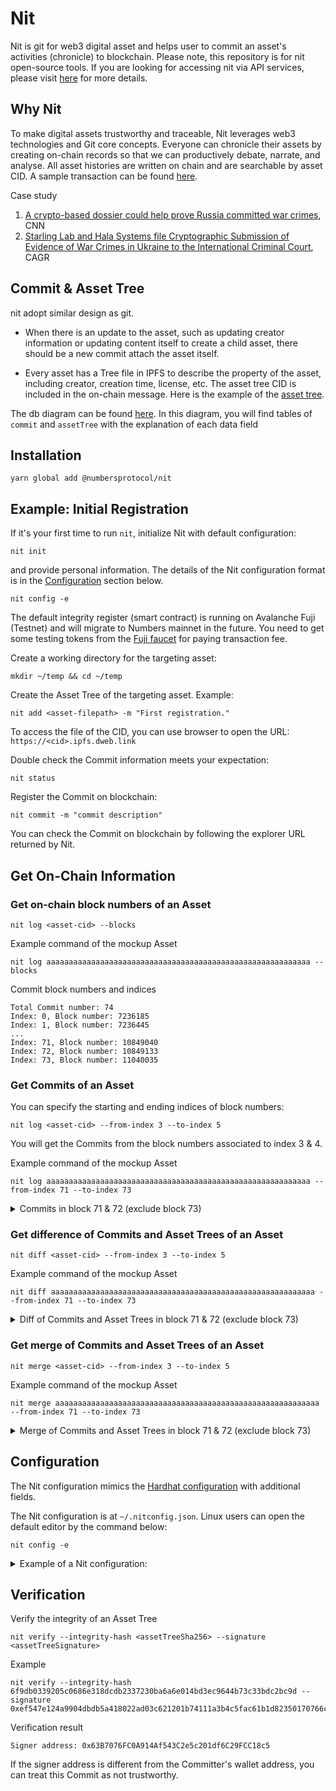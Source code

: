 # Nit

Nit is git for web3 digital asset and helps user to commit an asset's activities (chronicle) to blockchain. Please note, this repository is for nit open-source tools. If you are looking for accessing nit via API services, please visit [here](https://docs.numbersprotocol.io/developers/commit-asset-history/commit-via-api) for more details.

## Why Nit

To make digital assets trustworthy and traceable, Nit leverages web3 technologies and Git core concepts. Everyone can chronicle their assets by creating on-chain records so that we can productively debate, narrate, and analyse. All asset histories are written on chain and are searchable by asset CID. A sample transaction can be found [here](https://snowtrace.io/tx/0x3ba2c36f7b0aeefc954041899a099c228e052a791a59f9922ab53ef9630f4a87).

Case study

1. [A crypto-based dossier could help prove Russia committed war crimes](https://edition.cnn.com/2022/06/10/tech/ukraine-war-crimes-blockchain/index.html), CNN
2. [Starling Lab and Hala Systems file Cryptographic Submission of Evidence of War Crimes in Ukraine to the International Criminal Court](https://dornsife.usc.edu/cagr-news/news/2022/06/33571-starling-lab-and-hala-systems-file-cryptographic-submission-evidence-war-crimes), CAGR

## Commit & Asset Tree

nit adopt similar design as git. 

* When there is an update to the asset, such as updating creator information or updating content itself to create a child asset, there should be a new commit attach the asset itself.

* Every asset has a Tree file in IPFS to describe the property of the asset, including creator, creation time, license, etc. The asset tree CID is included in the on-chain message. Here is the example of the [asset tree](https://bafkreigbl7262jgwykk6ce47gbzvh4udr3rtzkpgd3b465664gzxma6zfi.ipfs.dweb.link/). 

The  db diagram can be found [here](https://dbdiagram.io/d/6220e69c54f9ad109a54c3a5). In this diagram, you will find tables of `commit` and `assetTree` with the explanation of each data field

## Installation

```shell
yarn global add @numbersprotocol/nit
```

## Example: Initial Registration

If it's your first time to run `nit`, initialize Nit with default configuration:

```
nit init
```

and provide personal information. The details of the Nit configuration format is in the [Configuration](#configuration) section below.

```
nit config -e
```

The default integrity register (smart contract) is running on Avalanche Fuji (Testnet) and will migrate to Numbers mainnet in the future. You need to get some testing tokens from the [Fuji faucet](https://faucet.avax-test.network) for paying transaction fee.

Create a working directory for the targeting asset:

```
mkdir ~/temp && cd ~/temp
```

Create the Asset Tree of the targeting asset. Example:

```
nit add <asset-filepath> -m "First registration."
```

To access the file of the CID, you can use browser to open the URL: `https://<cid>.ipfs.dweb.link`

Double check the Commit information meets your expectation:

```
nit status
```

Register the Commit on blockchain:

```
nit commit -m "commit description"
```

You can check the Commit on blockchain by following the explorer URL returned by Nit.

## Get On-Chain Information

### Get on-chain block numbers of an Asset

```shell
nit log <asset-cid> --blocks
```

Example command of the mockup Asset

```shell
nit log aaaaaaaaaaaaaaaaaaaaaaaaaaaaaaaaaaaaaaaaaaaaaaaaaaaaaaaaaaa --blocks
```

Commit block numbers and indices

```
Total Commit number: 74
Index: 0, Block number: 7236185
Index: 1, Block number: 7236445
...
Index: 71, Block number: 10849040
Index: 72, Block number: 10849133
Index: 73, Block number: 11040035
```

### Get Commits of an Asset

You can specify the starting and ending indices of block numbers:

```shell
nit log <asset-cid> --from-index 3 --to-index 5
```

You will get the Commits from the block numbers associated to index 3 & 4.

Example command of the mockup Asset

```shell
nit log aaaaaaaaaaaaaaaaaaaaaaaaaaaaaaaaaaaaaaaaaaaaaaaaaaaaaaaaaaa --from-index 71 --to-index 73
```

<details>
<summary>Commits in block 71 & 72 (exclude block 73)</summary>

```shell
Total Commit number: 74

block number: 10849040
tx: 0x6d5902173255afe379cc4ae934a6c684ecfd865679286665622de3cf10eddcbe
{
  "assetTreeCid": "bafkreifnpykuw5g2m4k5k5wf55zxtzjmcftstzhtsarlkqytimajj3ntlq",
  "assetTreeSha256": "ad7e154b74da6715d576c5ef7379e52c116729e4f39022b54313430094edb35c",
  "assetTreeSignature": "0x9faf5c9d13b8d90a7a8e88aa6daf089ca89593c28dc241347c4756e83c2f1ea53ed1cb9e189f7ab81c81327527c97595f44ed71dda8e5d78ebe0dccfe9dd27081c",
  "author": "bafkreigzixvzu2tbxbvmvwcvlz2zwoagmb6c2q5egaq4lmd5sesyopmmx4",
  "committer": "bafkreigzixvzu2tbxbvmvwcvlz2zwoagmb6c2q5egaq4lmd5sesyopmmx4",
  "provider": "bafkreigtmno2wacf4ldb6ewbkboe7oojedsp3dky35djytor6guwzhbdpa",
  "timestampCreated": 1655720482,
  "action": "bafkreiavifzn7ntlb6p2lr55k3oezo6pofwvknecukc5auhng4miowcte4",
  "actionResult": "https://bafkreifnpykuw5g2m4k5k5wf55zxtzjmcftstzhtsarlkqytimajj3ntlq.ipfs.dweb.link",
  "abstract": "Action action-initial-registration."
}

block number: 10849133
tx: 0xe383fdc0f4eaf44e8bde4737f33bcd45742dcb846f3beb890976793d7cc9358e
{
  "assetTreeCid": "bafkreidptwydheqfybug4mmnzwzdg4rqxjvg4akl2pwjmrfxhqz33qv4tu",
  "assetTreeSha256": "6f9db0339205c0686e318dcdb2337230ba6a6e014bd3ec9644b73c33bdc2bc9d",
  "assetTreeSignature": "0xef547e124a9904dbdb5a418022ad03c621201b74111a3b4c5fac61b1d82350170766cef8a27737d21ca9b1bd4e04f7cdea460706b68b14e0ed17f2a3de83f9131b",
  "author": "bafkreigzixvzu2tbxbvmvwcvlz2zwoagmb6c2q5egaq4lmd5sesyopmmx4",
  "committer": "bafkreigzixvzu2tbxbvmvwcvlz2zwoagmb6c2q5egaq4lmd5sesyopmmx4",
  "provider": "bafkreigtmno2wacf4ldb6ewbkboe7oojedsp3dky35djytor6guwzhbdpa",
  "timestampCreated": 1655720763,
  "action": "bafkreiavifzn7ntlb6p2lr55k3oezo6pofwvknecukc5auhng4miowcte4",
  "actionResult": "https://bafkreidptwydheqfybug4mmnzwzdg4rqxjvg4akl2pwjmrfxhqz33qv4tu.ipfs.dweb.link",
  "abstract": "Action action-initial-registration."
}
```

</details>

### Get difference of Commits and Asset Trees of an Asset

```shell
nit diff <asset-cid> --from-index 3 --to-index 5
```

Example command of the mockup Asset

```shell
nit diff aaaaaaaaaaaaaaaaaaaaaaaaaaaaaaaaaaaaaaaaaaaaaaaaaaaaaaaaaaa --from-index 71 --to-index 73
```

<details>
<summary>Diff of Commits and Asset Trees in block 71 & 72 (exclude block 73)</summary>

```shell
from: block 10849040, tx 0x6d5902173255afe379cc4ae934a6c684ecfd865679286665622de3cf10eddcbe
  to: block 10849133, tx 0xe383fdc0f4eaf44e8bde4737f33bcd45742dcb846f3beb890976793d7cc9358e

Commit difference
{
  "abstract": "Action action-initial-registration.",
  "action": "bafkreiavifzn7ntlb6p2lr55k3oezo6pofwvknecukc5auhng4miowcte4",
 -"actionResult": "https://bafkreifnpykuw5g2m4k5k5wf55zxtzjmcftstzhtsarlkqytimajj3ntlq.ipfs.dweb.link",
 -"assetTreeCid": "bafkreifnpykuw5g2m4k5k5wf55zxtzjmcftstzhtsarlkqytimajj3ntlq",
 -"assetTreeSha256": "ad7e154b74da6715d576c5ef7379e52c116729e4f39022b54313430094edb35c",
 -"assetTreeSignature": "0x9faf5c9d13b8d90a7a8e88aa6daf089ca89593c28dc241347c4756e83c2f1ea53ed1cb9e189f7ab81c81327527c97595f44ed71dda8e5d78ebe0dccfe9dd27081c",
 +"actionResult": "https://bafkreidptwydheqfybug4mmnzwzdg4rqxjvg4akl2pwjmrfxhqz33qv4tu.ipfs.dweb.link",
 +"assetTreeCid": "bafkreidptwydheqfybug4mmnzwzdg4rqxjvg4akl2pwjmrfxhqz33qv4tu",
 +"assetTreeSha256": "6f9db0339205c0686e318dcdb2337230ba6a6e014bd3ec9644b73c33bdc2bc9d",
 +"assetTreeSignature": "0xef547e124a9904dbdb5a418022ad03c621201b74111a3b4c5fac61b1d82350170766cef8a27737d21ca9b1bd4e04f7cdea460706b68b14e0ed17f2a3de83f9131b",
  "author": "bafkreigzixvzu2tbxbvmvwcvlz2zwoagmb6c2q5egaq4lmd5sesyopmmx4",
  "committer": "bafkreigzixvzu2tbxbvmvwcvlz2zwoagmb6c2q5egaq4lmd5sesyopmmx4",
  "provider": "bafkreigtmno2wacf4ldb6ewbkboe7oojedsp3dky35djytor6guwzhbdpa",
 -"timestampCreated": 1655720482
 +"timestampCreated": 1655720763
}

Asset Tree difference
{
  "abstract": "",
  "assetCid": "bafybeif3ctgbmiso4oykvwj6jebyrkjxqr26bfrkesla5yr2ypgx47wgle",
  "assetCreator": null,
  "assetSha256": null,
  "assetTimestampCreated": null,
  "assetTreeCustomKey1": "foo",
  "assetTreeCustomKey2": "bar",
  "encodingFormat": "application/zip",
  "license": {
    "document": "https://starlinglab.org",
    "name": "Starling License"
  },
 +"nftRecord": "bafkreielfjf7sfxigb4r7tejt7jhl6kthxoujwziywixlwxjjho32may7y"
}
```
</details>

### Get merge of Commits and Asset Trees of an Asset

```shell
nit merge <asset-cid> --from-index 3 --to-index 5
```

Example command of the mockup Asset

```shell
nit merge aaaaaaaaaaaaaaaaaaaaaaaaaaaaaaaaaaaaaaaaaaaaaaaaaaaaaaaaaaa --from-index 71 --to-index 73
```

<details>
<summary>Merge of Commits and Asset Trees in block 71 & 72 (exclude block 73)</summary>

```shell
from: block 10849040, tx 0x6d5902173255afe379cc4ae934a6c684ecfd865679286665622de3cf10eddcbe
  to: block 10849133, tx 0xe383fdc0f4eaf44e8bde4737f33bcd45742dcb846f3beb890976793d7cc9358e

Commit merge
{
  "assetTreeCid": "bafkreidptwydheqfybug4mmnzwzdg4rqxjvg4akl2pwjmrfxhqz33qv4tu",
  "assetTreeSha256": "6f9db0339205c0686e318dcdb2337230ba6a6e014bd3ec9644b73c33bdc2bc9d",
  "assetTreeSignature": "0xef547e124a9904dbdb5a418022ad03c621201b74111a3b4c5fac61b1d82350170766cef8a27737d21ca9b1bd4e04f7cdea460706b68b14e0ed17f2a3de83f9131b",
  "author": "bafkreigzixvzu2tbxbvmvwcvlz2zwoagmb6c2q5egaq4lmd5sesyopmmx4",
  "committer": "bafkreigzixvzu2tbxbvmvwcvlz2zwoagmb6c2q5egaq4lmd5sesyopmmx4",
  "provider": "bafkreigtmno2wacf4ldb6ewbkboe7oojedsp3dky35djytor6guwzhbdpa",
  "timestampCreated": 1655720763,
  "action": "bafkreiavifzn7ntlb6p2lr55k3oezo6pofwvknecukc5auhng4miowcte4",
  "actionResult": "https://bafkreidptwydheqfybug4mmnzwzdg4rqxjvg4akl2pwjmrfxhqz33qv4tu.ipfs.dweb.link",
  "abstract": "Action action-initial-registration."
}

Asset Tree merge
{
  "assetCid": "bafybeif3ctgbmiso4oykvwj6jebyrkjxqr26bfrkesla5yr2ypgx47wgle",
  "assetSha256": null,
  "encodingFormat": "application/zip",
  "assetTimestampCreated": null,
  "assetCreator": null,
  "license": {
    "name": "Starling License",
    "document": "https://starlinglab.org"
  },
  "abstract": "",
  "assetTreeCustomKey1": "foo",
  "assetTreeCustomKey2": "bar",
  "nftRecord": "bafkreielfjf7sfxigb4r7tejt7jhl6kthxoujwziywixlwxjjho32may7y"
}
```
</details>

## Configuration

The Nit configuration mimics the [Hardhat configuration](https://hardhat.org/config) with additional fields.

The Nit configuration is at `~/.nitconfig.json`. Linux users can open the default editor by the command below:

```shell
nit config -e
```

<details>
<summary>Example of a Nit configuration:</summary>

```json
{
  // CID of the author's profile of original Assets
  "author": "bafkreihkrnjvjeijjhalozcfpgrgb46673dlt4e3qm5bmvzzb4if423wse",
  // CID of the committer's profile who creates Asset Trees and Commits
  "committer": "bafkreihkrnjvjeijjhalozcfpgrgb46673dlt4e3qm5bmvzzb4if423wse",
  // CID of the service provider who hosts the integrity registration service
  "provider": "bafkreido4zu743f6isb5wninfkedvbirj2ngb5fkivrpdijh2xtd3s6rnu",
  "defaultNetwork": "fuji",
  "network": {
    "rinkeby": {
      "url": "https://eth-rinkeby.alchemyapi.io/v2/UO5kfog_UDJgGCuqeaSJmnE95_gKOnFN",
      "gasLimit": 200000,
      "accounts": [
        "<private-key>",
      ],
      // integrity record contract address
      "contract": "0x2Aa4e29872DE77E1Bc6cF310d647F9cB0f9a073B",
      "explorerBaseUrl": "https://rinkeby.etherscan.io/tx"
    },
    "avalanche": {
      "chainId": 43114,
      "url": "https://api.avax.network/ext/bc/C/rpc",
      "accounts": [
        "<private-key>",
      ],
      "contract": "0x1970aFD0831E9233667fb9484910926c2b18BCb4",
      "explorerBaseUrl": "https://snowtrace.io/tx"
    },
    "fuji": {
      "url": "https://api.avax-test.network/ext/bc/C/rpc",
      "chainId": 43113,
      "gasLimit": 200000,
      "accounts": [
        "<private-key>",
      ],
      "contract": "0xA2De03bee39Fa637440909abC5621063bC5DA926",
      "explorerBaseUrl": "https://testnet.snowtrace.io/tx"
    },
    "polygon": {
      "url": "https://polygon-rpc.com/",
      "gasPrice": 60000000000,
      "accounts": [
        "<private-key>",
      ],
      "contract": "0x2094747c6c870f20E38f701116CBb46845b5E5c1",
      "explorerBaseUrl": "https://polygonscan.com/tx"
    },
    "moonbase": {
      "url": "https://rpc.api.moonbase.moonbeam.network",
      "accounts": [
        "<private-key>",
      ],
      "contract": "0xfbeA33fe2b266697404Dc5D1dC0A4ee9D0eDED23",
      "explorerBaseUrl": "https://moonbase.moonscan.io/tx"
    },
    "aurora_testnet": {
      "url": "https://testnet.aurora.dev/",
      "chainId": 1313161555,
      "accounts": [
        "<private-key>",
      ],
      "contract": "0x8e1bF90681C672e25aE880767d57f0552f6F5Cd1",
      "explorerBaseUrl": "https://testnet.aurorascan.dev/tx"
    }
  },
  // For the ipfsadd command. We will support web3.storage soon
  "infura": {
    "projectId": "aaaaaaaaaaaaaaaaaaaaaaaaaaa",
    "projectSecret": "aaaaaaaaaaaaaaaaaaaaaaaaaaaaaaaa"
  },
  // For IPFS cat source. We support w3s, infura and numbers
  "ipfsCat": "w3s",
}
```

</details>

## Verification

Verify the integrity of an Asset Tree

```shell
nit verify --integrity-hash <assetTreeSha256> --signature <assetTreeSignature>
```

Example

```shell
nit verify --integrity-hash 6f9db0339205c0686e318dcdb2337230ba6a6e014bd3ec9644b73c33bdc2bc9d --signature 0xef547e124a9904dbdb5a418022ad03c621201b74111a3b4c5fac61b1d82350170766cef8a27737d21ca9b1bd4e04f7cdea460706b68b14e0ed17f2a3de83f9131b
```

Verification result

```shell
Signer address: 0x63B7076FC0A914Af543C2e5c201df6C29FCC18c5
```

If the signer address is different from the Committer's wallet address, you can treat this Commit as not trustworthy.
